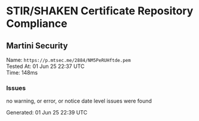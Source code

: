# STIR/SHAKEN Certificate Repository Compliance

## Martini Security

Name: `https://p.mtsec.me/2884/NM5PeRUHftde.pem`\
Tested At: 01 Jun 25 22:37 UTC\
Time: 148ms

### Issues

no warning, or error, or notice date level issues were found

Generated: 01 Jun 25 22:39 UTC